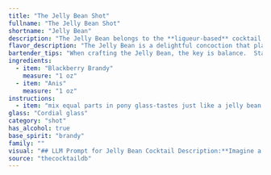 ```yaml
---
title: "The Jelly Bean Shot"
fullname: "The Jelly Bean Shot"
shortname: "Jelly Bean"
description: "The Jelly Bean belongs to the **liqueur-based** cocktail family. This cocktail's origin is unknown, but its combination of Blackberry Brandy and Anis suggests a late 19th-century origin, likely from a European bar. "
flavor_description: "The Jelly Bean is a delightful concoction that plays on contrasting flavors.  The blackberry brandy brings a sweet, tart, and fruity punch, while the anise adds a distinct licorice note that lingers on the palate. The result is a complex cocktail that's both fruity and herbaceous, with a touch of sweetness that's balanced by the anise's subtle bitterness. It's a drink that's sure to surprise and delight. "
bartender_tips: "When crafting the Jelly Bean, the key is balance.  Start with a good quality blackberry brandy, its sweetness should be noticeable.  Use a subtle touch of anise, just enough to add a hint of licorice without overwhelming the fruit.  Chill the ingredients and serve the cocktail in a coupe glass, a small amount of ice is fine but avoid over-diluting the drink. "
ingredients:
  - item: "Blackberry Brandy"
    measure: "1 oz"
  - item: "Anis"
    measure: "1 oz"
instructions:
  - item: "mix equal parts in pony glass-tastes just like a jelly bean!."
glass: "Cordial glass"
category: "shot"
has_alcohol: true
base_spirit: "brandy"
family: ""
visual: "## LLM Prompt for Jelly Bean Cocktail Description:**Imagine a cocktail called Jelly Bean made with Blackberry Brandy and Anis. Describe its appearance in detail, including:*** **Color:** Is it deep and rich, or light and vibrant? Does it have any particular hue or shade?* **Clarity:** Is it crystal clear, slightly cloudy, or opaque? Does it have any interesting shimmer or sparkle?* **Texture:** Is it smooth and silky, or thick and viscous? Are there any visible ingredients, like ice or fruit, that contribute to its texture?* **Garnish:** What kind of garnish, if any, is used to enhance the visual appeal of the cocktail? How does the garnish interact with the color and texture of the drink?**Remember to consider the characteristics of Blackberry Brandy and Anis to inform your description. For example, Blackberry Brandy is known for its deep purple color and fruity aroma, while Anis has a distinctive licorice flavor and can create a cloudy effect in a cocktail.****Bonus:** If you can, include a few words about the overall impression the Jelly Bean cocktail gives you - is it elegant, playful, mysterious, or something else entirely? "
source: "thecocktaildb"
---
```



